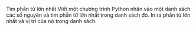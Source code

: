 Tìm phần tử lớn nhất
Viết một chương trình Python nhận vào một danh sách các số nguyên và tìm phần tử lớn nhất trong danh sách đó. In ra phần tử lớn nhất và vị trí của nó trong danh sách.